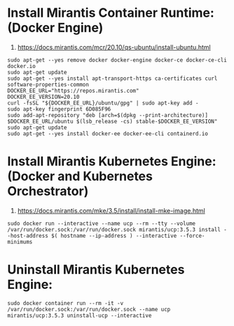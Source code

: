 # Install Mirantis Container Runtime: (Docker Engine)
1. https://docs.mirantis.com/mcr/20.10/qs-ubuntu/install-ubuntu.html

```
sudo apt-get --yes remove docker docker-engine docker-ce docker-ce-cli docker.io
sudo apt-get update
sudo apt-get --yes install apt-transport-https ca-certificates curl software-properties-common
DOCKER_EE_URL="https://repos.mirantis.com"
DOCKER_EE_VERSION=20.10
curl -fsSL "${DOCKER_EE_URL}/ubuntu/gpg" | sudo apt-key add -
sudo apt-key fingerprint 6D085F96
sudo add-apt-repository "deb [arch=$(dpkg --print-architecture)] $DOCKER_EE_URL/ubuntu $(lsb_release -cs) stable-$DOCKER_EE_VERSION"
sudo apt-get update
sudo apt-get --yes install docker-ee docker-ee-cli containerd.io
```
# Install Mirantis Kubernetes Engine: (Docker and Kubernetes Orchestrator)
1. https://docs.mirantis.com/mke/3.5/install/install-mke-image.html
```
sudo docker run --interactive --name ucp --rm --tty --volume /var/run/docker.sock:/var/run/docker.sock mirantis/ucp:3.5.3 install --host-address $( hostname --ip-address ) --interactive --force-minimums
```
# Uninstall Mirantis Kubernetes Engine:
```
sudo docker container run --rm -it -v /var/run/docker.sock:/var/run/docker.sock --name ucp mirantis/ucp:3.5.3 uninstall-ucp --interactive
```
